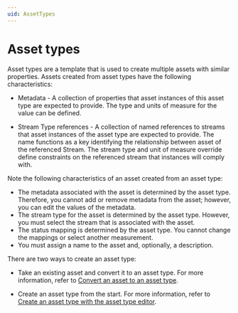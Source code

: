 ```yaml
---
uid: AssetTypes
---
```


# Asset types

Asset types are a template that is used to create multiple assets with similar properties. Assets created from asset types have the following characteristics:

* Metadata - A collection of properties that asset instances of this asset type are expected to provide. The type and units of measure for the value can be defined.

* Stream Type references - A collection of named references to streams that asset instances of the asset type are expected to provide. The name functions as a key identifying the relationship between asset of the referenced Stream. The stream type and unit of measure override define constraints on the referenced stream that instances will comply with.

Note the following characteristics of an asset created from an asset type:  

- The metadata associated with the asset is determined by the asset type. Therefore, you cannot add or remove metadata from the asset; however, you can edit the values of the metadata.
- The stream type for the asset is determined by the asset type. However, you must select the stream that is associated with the asset.
- The status mapping is determined by the asset type. You cannot change the mappings or select another measurement.
- You must assign a name to the asset and, optionally, a description.

There are two ways to create an asset type:

- Take an existing asset and convert it to an asset type. For more information, refer to [Convert an asset to an asset type](xref:ConvertAssetToAssetType).

- Create an asset type from the start. For more information, refer to [Create an asset type with the asset type editor](xref:CreateAssetType).

